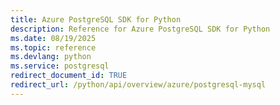 ```yaml
---
title: Azure PostgreSQL SDK for Python
description: Reference for Azure PostgreSQL SDK for Python
ms.date: 08/19/2025
ms.topic: reference
ms.devlang: python
ms.service: postgresql
redirect_document_id: TRUE
redirect_url: /python/api/overview/azure/postgresql-mysql
---
```

